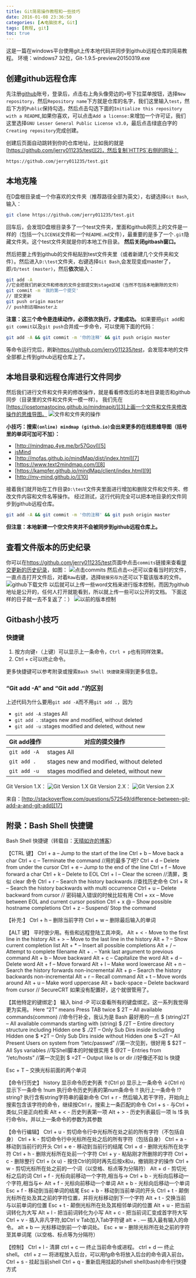 ```yaml
---
title: Git简易操作教程和一些技巧
date: 2016-01-08 23:36:50
categories: [⛺电脑技术, Git]
tags: [教程, git]
toc: true
---
```

这是一篇在windows平台使用git上传本地代码并同步到github远程仓库的简易教程。
环境：windows7 32位，Git-1.9.5-preview20150319.exe
## 创建github远程仓库

先注册[github][1]账号，登录后，点击右上角头像旁边的`+`号下拉菜单按钮，选择`New repository`，然后`Repository name`下方就是仓库的名字，我们这里输入`test`，然后下方的`Public`保持勾选，然后点击勾选下面的`Initialize this repository with a README`,如果你喜欢，可以点击`Add a license:`来增加一个许可证，我们这里选择`GNU Lesser General Public License v3.0`，最后点击绿底白字的`Creating repository`完成创建。

创建后页面自动跳转到你的仓库地址，比如我的就是[https://github.com/jerry011235/test][2]，然后复制`HTTPS`右侧的网址：
``` bash
https://github.com/jerry011235/test.git
```
## 本地克隆
在D盘根目录或一个你喜欢的文件夹（推荐路径全部为英文），右键选择`Git Bash`,输入：
``` bash
git clone https://github.com/jerry011235/test.git
```
回车后，会发现D盘根目录多了一个test文件夹，里面和github网页上的文件是一样的（包括一个`LICENSE`文件和一个`README.md`文件），最重要的是多了一个`.git`隐藏文件夹。这个test文件夹就是你的本地工作目录。
**然后关闭gitbash窗口。**
<!--more-->
然后把要上传到github的文件粘贴到test文件夹里（或者新建几个文件夹和文件）。然后进入`D:\test`文件夹，右键选择`Git Bash`,会发现变成master了，即`/D/test (master)`，然后**依次**输入：
``` bash
git add -A      
//它会把我们的新文件和修改的文件全部提交到stage区域（当然不包括本地删除的文件）
git commit -m '我的第一个提交'
// 提交更新
git push origin master
// push到远端master上
```
**注意：这三个命令是连续动作，必须依次执行，才能成功。**
如果要把`git add`和`git commit`以及`git push`合并成一步命令，可以使用下面的代码：
``` bash
git add -A && git commit -m '你的注释' && git push origin master
```
等命令运行完后，刷新<https://github.com/jerry011235/test>，会发现本地的文件全部都上传到github远程仓库上了。

## 本地目录和远程仓库进行文件同步
然后我们进行文件和文件夹的修改操作，就是看看修改后的本地目录能否和github同步（目录里的文件和文件夹一模一样）。
我们先在[https://josetomastocino.github.io/mindmapit/][3]上画一个文件和文件夹修改操作的思维导图。
![文件和文件夹的操作][4]

**小技巧：搜索`(online) mindmap (github.io)`会出来更多的在线思维导图（括号里的单词可加可不加）：**

 - [http://mindmap.4ye.me/br57Govl][5]
 - [jsMind][6]
 - [http://mofas.github.io/mindMap/dist/index.html][7]
 - [https://www.text2mindmap.com/][8]
 - [https://kampfer.github.io/mindMap/client/index.html][9]
 - [http://my-mind.github.io/][10]

接着我们就开始在工作目录`D:\test`文件夹里面进行增加和删除文件和文件夹、修改文件内容和文件名等操作。
经过测试，这行代码完全可以把本地目录的文件同步到github远程仓库。
``` bash
git add -A && git commit -m '你的注释' && git push origin master
```
**但注意：本地新建一个空文件夹并不会被同步到github远程仓库上。**
## 查看文件版本的历史纪录
你可以在<https://github.com/jerry011235/test>页面中点击`commits`链接来查看[提交更新的历史纪录][11]，如图：
![点击commits][12]
然后点击`<>`还可以查看当时的文件，一直点击打开文件后，对着`Raw`右键，选择`链接另存为`还可以下载该版本的文件。
![github下载文件][13]
以后就可以上传一些word文档来进行版本控制，而因为github地址是公开的，任何人打开就能看到，所以就上传一些可以公开的文档。
下面这样的日子就一去不复返了：）
![以前的版本控制][14]
## Gitbash小技巧
### 快捷键
1. 按方向键`↑`（上键）可以显示上一条命令，`Ctrl + p`也有同样效果。
2. Ctrl + c可以终止命令。

更多快捷键可以参考附录或搜索`Bash Shell 快捷键`来得到更多信息。
### “Git add -A” and “Git add .”的区别
上述代码为什么要用`git add -A`而不用`git add .`，因为

 - `git add -A` :stages All
 - `git add .` :stages new and modified, without deleted
 - `git add -u` :stages modified and deleted, without new

Git add操作  | 对应的提交操作
------------- | -------------
`git add -A`   | stages All
`git add .`   | stages new and modified, without deleted
`git add -u`  | stages modified and deleted, without new
Git Version 1.X：
![Git Version 1.X ][15]
Git Version 2.X：
![Git Version 2.X ][16]

来自：[http://stackoverflow.com/questions/572549/difference-between-git-add-a-and-git-add][17]

## 附录：Bash Shell 快捷键
Bash Shell 快捷键（转载自：[天晴如许的博客][18]）

【CTRL 键】
Ctrl + a – Jump to the start of the line
Ctrl + b – Move back a char
Ctrl + c – Terminate the command //用的最多了吧?
Ctrl + d – Delete from under the cursor
Ctrl + e – Jump to the end of the line
Ctrl + f – Move forward a char
Ctrl + k – Delete to EOL
Ctrl + l – Clear the screen //清屏，类似 clear 命令
Ctrl + r – Search the history backwards //查找历史命令
Ctrl + R – Search the history backwards with multi occurrence
Ctrl + u – Delete backward from cursor // 密码输入错误的时候比较有用
Ctrl + xx – Move between EOL and current cursor position
Ctrl + x @ – Show possible hostname completions
Ctrl + z – Suspend/ Stop the command

【补充:】
Ctrl + h – 删除当前字符
Ctrl + w – 删除最后输入的单词

【ALT 键】
平时很少用。有些和远程登陆工具冲突。
Alt + < - Move to the first line in the history
Alt + > – Move to the last line in the history
Alt + ? – Show current completion list
Alt + * – Insert all possible completions
Alt + / – Attempt to complete filename
Alt + . – Yank last argument to previous command
Alt + b – Move backward
Alt + c – Capitalize the word
Alt + d – Delete word
Alt + f – Move forward
Alt + l – Make word lowercase
Alt + n – Search the history forwards non-incremental
Alt + p – Search the history backwards non-incremental
Alt + r – Recall command
Alt + t – Move words around
Alt + u – Make word uppercase
Alt + back-space – Delete backward from cursor
// SecureCRT 如果没有配置好，这个就很管用了。

【其他特定的键绑定:】
输入 bind -P 可以查看所有的键盘绑定。这一系列我觉得更为实用。
Here “2T” means Press TAB twice
$ 2T – All available commands(common) //命令行补全，我认为是 Bash 最好用的一点
$ (string)2T – All available commands starting with (string)
$ /2T – Entire directory structure including Hidden one
$ ./2T – Only Sub Dirs inside including Hidden one
$ *2T – Only Sub Dirs inside without Hidden one
$ ~2T – All Present Users on system from “/etc/passwd” //第一次见到，很好用
$ $2T – All Sys variables //写Shell脚本的时候很实用
$ @2T – Entries from “/etc/hosts” //第一次见到
$ =2T – Output like ls or dir //好像还不如 ls 快捷

Esc + T – 交换光标前面的两个单词

【命令行历史】
history 显示命令历史列表
↑(Ctrl p)  显示上一条命令
↓(Ctrl n)  显示下一条命令
!num 执行命令历史列表的第num条命令
!! 执行上一条命令
!?string? 执行含有string字符串的最新命令
Ctrl + r - 然后输入若干字符，开始向上搜索包含该字符的命令，继续按Ctrl r，搜索上一条匹配的命令
Ctrl + s - 与Ctrl + 类似,只是正向检索
Alt + < - 历史列表第一项
Alt + > - 历史列表最后一项
ls !$ 执行命令ls，并以上一条命令的参数为其参数

【命令行编辑】
Ctrl + u - 剪切命令行中光标所在处之前的所有字符（不包括自身）
Ctrl + k - 剪切命令行中光标所在处之后的所有字符（包括自身）
Ctrl + a - 移动到当前行的开头
Ctrl + e - 移动到当前行的结尾
Ctrl + d - 删除光标所在处字符
Ctrl + h - 删除光标所在处前一个字符
Ctrl + y - 粘贴刚才所删除的字符
Ctrl + c - 删除整行
Ctrl + (x u) - 按住Ctrl的同时再先后按x和u，撤销刚才的操作
Ctrl + w - 剪切光标所在处之前的一个词（以空格、标点等为分隔符）
Alt + d - 剪切光标之后的词
Ctrl + f - 光标向前移动一个字符,相当与->
Ctrl + b - 光标向后移动一个字符,相当与<-
Alt + f - 光标向前移动一个单词
Alt + b - 光标向后移动一个单词
Esc + f - 移动到当前单词的结尾
Esc + b - 移动到当前单词的开头
Ctrl + t - 颠倒光标所在处及其之前的字符位置，并将光标移动到下一个字符
Alt + t - 交换当前与以前单词的位置
Esc + t - 颠倒光标所在处及其相邻单词的位置
Alt + u - 把当前词转化为大写
Alt + l - 把当前词转化为小写
Alt + c - 把当前词汇变成首字符大写
Ctrl + v - 插入非凡字符,如Ctrl v Tab加入Tab字符键
alt + . — 插入最有输入的命令。
alt + b — 光标移动到前一个单词处。
Esc + w - 删除光标所在处之前的字符至其单词尾（以空格、标点等为分隔符）

【控制】
Ctrl + l - 清屏
ctrl + c — 终止当前命令或进程。
ctrl + d — 终止shell。
ctrl + z — 将进程放入后台，可以用fg命令将放入后台的命令调入前台。
Ctrl + s - 挂起当前shell
Ctrl + q - 重新启用挂起的shell
shell(bash)命令行快捷方式



  [1]: https://github.com
  [2]: https://github.com/jerry011235/test
  [3]: https://josetomastocino.github.io/mindmapit
  [4]: http://7xivmb.com1.z0.glb.clouddn.com/git_%E6%96%87%E4%BB%B6%E5%92%8C%E6%96%87%E4%BB%B6%E5%A4%B9%E7%9A%84%E6%93%8D%E4%BD%9C.PNG
  [5]: http://mindmap.4ye.me/br57Govl
  [6]: https://hizzgdev.github.io/jsmind/developer.html
  [7]: http://mofas.github.io/mindMap/dist/index.html
  [8]: https://www.text2mindmap.com/
  [9]: https://kampfer.github.io/mindMap/client/index.html
  [10]: http://my-mind.github.io/
  [11]: https://github.com/jerry011235/test/commits/master
  [12]: http://7xivmb.com1.z0.glb.clouddn.com/git_%E7%82%B9%E5%87%BBcommits.png
  [13]: http://7xivmb.com1.z0.glb.clouddn.com/git_%E5%8F%B3%E9%94%AEraw.png
  [14]: http://ww3.sinaimg.cn/large/5f7e4f3ejw1ezvybehvd7j207k08cgm5.jpg
  [15]: http://i.stack.imgur.com/YfLUZ.jpg
  [16]: http://i.stack.imgur.com/KwOLu.jpg
  [17]: http://stackoverflow.com/questions/572549/difference-between-git-add-a-and-git-add
  [18]: https://www.cnblogs.com/include/archive/2011/12/31/2308313.html